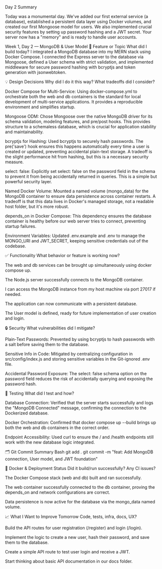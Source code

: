 Day 2 Summary

Today was a monumental day. We've added our first external service (a database), established a persistent data layer using Docker volumes, and created our first Mongoose model for users. We also implemented crucial security features by setting up password hashing and a JWT secret. Your server now has a "memory" and is ready to handle user accounts.

Week 1, Day 2 — MongoDB & User Model
🎯 Feature or Topic
What did I build today?
I integrated a MongoDB database into my MERN stack using Docker Compose. I connected the Express server to the database via Mongoose, defined a User schema with strict validation, and implemented middleware for secure password hashing with bcryptjs and token generation with jsonwebtoken.

💡 Design Decisions
Why did I do it this way? What tradeoffs did I consider?

Docker Compose for Multi-Service: Using docker-compose.yml to orchestrate both the web and db containers is the standard for local development of multi-service applications. It provides a reproducible environment and simplifies startup.

Mongoose ODM: Chose Mongoose over the native MongoDB driver for its schema validation, modeling features, and pre/post hooks. This provides structure to a schemaless database, which is crucial for application stability and maintainability.

bcryptjs for Hashing: Used bcryptjs to securely hash passwords. The pre('save') hook ensures this happens automatically every time a user is created or updated, preventing accidental plain-text storage. A tradeoff is the slight performance hit from hashing, but this is a necessary security measure.

select: false: Explicitly set select: false on the password field in the schema to prevent it from being accidentally returned in queries. This is a simple but powerful security layer.

Named Docker Volume: Mounted a named volume (mongo_data) for the MongoDB container to ensure data persistence across container restarts. A tradeoff is that this data lives in Docker's managed storage, not a readable host folder, but it's more robust.

depends_on in Docker Compose: This dependency ensures the database container is healthy before our web server tries to connect, preventing startup failures.

Environment Variables: Updated .env.example and .env to manage the MONGO_URI and JWT_SECRET, keeping sensitive credentials out of the codebase.

✅ Functionality
What behavior or feature is working now?

The web and db services can be brought up simultaneously using docker compose up.

The Node.js server successfully connects to the MongoDB container.

I can access the MongoDB instance from my host machine via port 27017 if needed.

The application can now communicate with a persistent database.

The User model is defined, ready for future implementation of user creation and login.

🔒 Security
What vulnerabilities did I mitigate?

Plain-Text Passwords: Prevented by using bcryptjs to hash passwords with a salt before saving them to the database.

Sensitive Info in Code: Mitigated by centralizing configuration in src/config/index.js and storing sensitive variables in the Git-ignored .env file.

Accidental Password Exposure: The select: false schema option on the password field reduces the risk of accidentally querying and exposing the password hash.

🧪 Testing
What did I test and how?

Database Connection: Verified that the server starts successfully and logs the "MongoDB Connected" message, confirming the connection to the Dockerized database.

Docker Orchestration: Confirmed that docker compose up --build brings up both the web and db containers in the correct order.

Endpoint Accessibility: Used curl to ensure the / and /health endpoints still work with the new database logic integrated.

🗂️ Git Commit Summary
Bash
git add .
git commit -m "feat: Add MongoDB connection, User model, and JWT foundation"

🐳 Docker & Deployment Status
Did it build/run successfully? Any CI issues?

The Docker Compose stack (web and db) built and ran successfully.

The web container successfully connected to the db container, proving the depends_on and network configurations are correct.

Data persistence is now active for the database via the mongo_data named volume.

📈 What I Want to Improve Tomorrow
Code, tests, infra, docs, UX?

Build the API routes for user registration (/register) and login (/login).

Implement the logic to create a new user, hash their password, and save them to the database.

Create a simple API route to test user login and receive a JWT.

Start thinking about basic API documentation in our docs folder.
